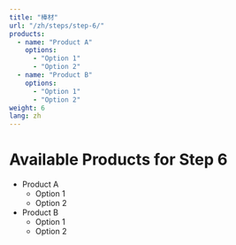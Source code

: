 ```yaml
---
title: "棒材"
url: "/zh/steps/step-6/"
products:
  - name: "Product A"
    options:
      - "Option 1"
      - "Option 2"
  - name: "Product B"
    options:
      - "Option 1"
      - "Option 2"
weight: 6
lang: zh
---
```


# Available Products for Step 6

- Product A
  - Option 1
  - Option 2
- Product B
  - Option 1
  - Option 2